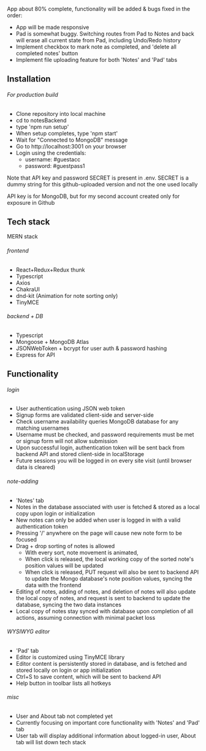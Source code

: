 App about 80% complete, functionality will be added & bugs fixed in the order:
- App will be made responsive
- Pad is somewhat buggy. Switching routes from Pad to Notes and back will erase all current state from Pad, including Undo/Redo history
- Implement checkbox to mark note as completed, and 'delete all completed notes' button
- Implement file uploading feature for both 'Notes' and 'Pad' tabs

## Installation
  ###### For production build
  - Clone repository into local machine
  - cd to notesBackend
  - type 'npm run setup'
  - When setup completes, type 'npm start'
  - Wait for "Connected to MongoDB" message
  - Go to http://localhost:3001 on your browser
  - Login using the credentials:
    - username: #guestacc
    - password: #guestpass1
    
  Note that API key and password SECRET is present in .env. SECRET is a dummy string for this github-uploaded version and not the one used locally
  
  API key is for MongoDB, but for my second account created only for exposure in Github
  
## Tech stack
MERN stack
###### frontend
  - React+Redux+Redux thunk
  - Typescript
  - Axios
  - ChakraUI
  - dnd-kit (Animation for note sorting only)
  - TinyMCE
  
###### backend + DB
  - Typescript
  - Mongoose + MongoDB Atlas
  - JSONWebToken + bcrypt for user auth & password hashing
  - Express for API
  

## Functionality
###### login
- User authentication using JSON web token
- Signup forms are validated client-side and server-side
- Check username availability queries MongoDB database for any matching usernames
- Username must be checked, and password requirements must be met or signup form will not allow submission
- Upon successful login, authentication token will be sent back from backend API and stored client-side in localStorage
- Future sessions you will be logged in on every site visit (until browser data is cleared)

###### note-adding
- 'Notes' tab
- Notes in the database associated with user is fetched & stored as a local copy upon login or initialization
- New notes can only be added when user is logged in with a valid authentication token
- Pressing '/' anywhere on the page will cause new note form to be focused
- Drag + drop sorting of notes is allowed
  - With every sort, note movement is animated, 
  - When click is released, the local working copy of the sorted note's position values will be updated
  - When click is released, PUT request will also be sent to backend API to update the Mongo database's note position values, syncing the data with the frontend
- Editing of notes, adding of notes, and deletion of notes will also update the local copy of notes, and request is sent to backend to update the database, syncing the two data instances
- Local copy of notes stay synced with database upon completion of all actions, assuming connection with minimal packet loss

###### WYSIWYG editor
- 'Pad' tab
- Editor is customized using TinyMCE library
- Editor content is persistently stored in database, and is fetched and stored locally on login or app initialization
- Ctrl+S to save content, which will be sent to backend API
- Help button in toolbar lists all hotkeys 

###### misc
- User and About tab not completed yet
- Currently focusing on important core functionality with 'Notes' and 'Pad' tab
- User tab will display additional information about logged-in user, About tab will list down tech stack
